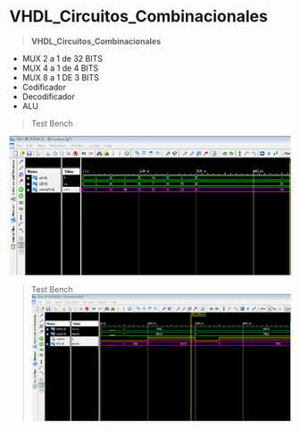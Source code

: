 # VHDL_Circuitos_Combinacionales
> **VHDL_Circuitos_Combinacionales**

- MUX 2  a 1 de 32 BITS
- MUX 4  a 1 de 4  BITS
- MUX 8  a 1 DE 3  BITS
- Codificador
- Decodificador
- ALU
> Test Bench

![ALU](https://raw.githubusercontent.com/nullx5/VHDL_Circuitos_Combinacionales/master/Images/ALU.PNG)
> Test Bench
![MUX2a1](https://raw.githubusercontent.com/nullx5/VHDL_Circuitos_Combinacionales/master/Images/Sim_Mux2a1_32BITS.PNG)


